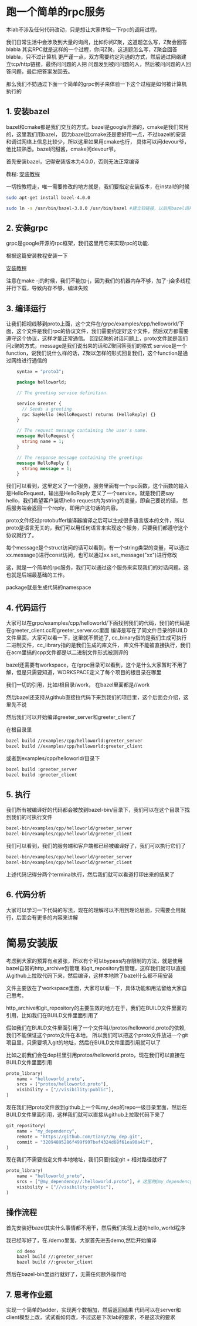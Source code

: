 # 跑一个简单的rpc服务

本lab不涉及任何代码改动，只是想让大家体验一下rpc的调用过程。

我们日常生活中会涉及到大量的询问，比如你问Z聚，这道题怎么写，Z聚会回答blabla
其实RPC就是这样的一个过程，你问Z聚，这道题怎么写，Z聚会回答blabla，只不过计算机
更严谨一点，双方需要约定沟通的方式，然后通过网络建立tcp/http链接，最终问问题的人把
问题发到被问问题的人，然后被问问题的人回答问题，最后把答案发回去。

那么我们不妨通过下面一个简单的grpc例子来体验一下这个过程是如何被计算机执行的

## 1. 安装bazel

bazel和cmake都是我们交互的方式，bazel是google开源的，cmake是我们常用的，这里我们用bazel，
因为bazel比cmake还是要好用一点，不过bazel的安装和调试网络上信息比较少，所以这里如果用cmake也行，
具体可以问devour爷，他比较熟悉。bazel问甜酱，cmake问devour爷。

首先安装bazel，记得安装版本为4.0.0，否则无法正常编译

教程: [安装教程](https://docs.bazel.build/versions/0.19.1/install-ubuntu.html)

一切按教程走，唯一需要修改的地方就是，我们要指定安装版本，在install的时候

```bash
sudo apt-get install bazel-4.0.0

sudo ln -s /usr/bin/bazel-3.0.0 /usr/bin/bazel #建立软链接，以后用bazel调用的就是4.0.0了
```

## 2. 安装grpc

grpc是google开源的rpc框架，我们这里用它来实现rpc的功能.

根据这篇安装教程安装一下

[安装教程](https://grpc.io/docs/languages/cpp/quickstart/)

注意在make -j的时候，我们不能加-j，因为我们的机器内存不够，加了-j会多线程并行下载，导致内存不够，编译失败

## 3. 编译运行

让我们把视线移到proto上面，这个文件在/grpc/examples/cpp/helloworld/下面，这个文件是我们rpc的协议文件，我们需要约定好这个文件，然后双方都需要遵守这个协议，这样才能正常通信。
回到Z聚的对话问题上，proto文件就是我们问z聚的方式，message是我们说出来的话和Z聚回答我们的格式
service是一个function，说我们说什么样的话，Z聚以怎样的形式回复我们，这个function是通过网络进行通信的
```proto
    syntax = "proto3";

    package helloworld;

    // The greeting service definition.

    service Greeter {
      // Sends a greeting
      rpc SayHello (HelloRequest) returns (HelloReply) {}
    }

    // The request message containing the user's name.
    message HelloRequest {
      string name = 1;
    }

    // The response message containing the greetings
    message HelloReply {
      string message = 1;
    }
```
我们可以看到，这里定义了一个服务，服务里面有一个rpc函数，这个函数的输入是HelloRequest，输出是HelloReply
定义了一个service，就是我们要say hello，我们希望客户装填hello request内为string的变量，即自己要说的话，
然后服务端会返回一个reply，即用户这句话的内容。

proto文件经过protobuffer编译器编译之后可以生成很多语言版本的文件，所以proto是语言无关的，我们可以用任何语言来实现这个服务，只要我们都遵守这个协议就行了。

每个message是个struct访问的话可以看到，有一个string类型的变量，可以通过xx.message()进行const访问，也可以通过xx.set_message("xx")进行修改

这，就是一个简单的rpc服务，我们可以通过这个服务来实现我们的对话问题。这也就是后端最基础的工作。

package就是生成代码的namespace

## 4. 代码运行

大家可以在grpc/examples/cpp/helloworld/下面找到我们的代码，我们的代码是在greeter_client.cc和greeter_server.cc里面
编译是写在了同文件目录的BUILD文件里面，大家可以看一下，这里就不赘述了, cc_binary指的是我们生成可执行二进制文件，cc_library指的是我们生成的库文件，
库文件不能被直接执行，我们在acm里搞的cpp文件都是以二进制文件形式被测评的

bazel还需要有workspace，在/grpc目录可以看到，这个是什么大家暂时不用了解，但是只需要知道，WORKSPACE定义了每个项目的根目录在哪里

我们一切的引用，比如/根目录/work， 在bazel里面都是//work

然后bazel还支持从github直接拉代码下来到我们的项目里，这个后面会介绍，这里先不说

然后我们可以开始编译greeter_server和greeter_client了

在根目录里

```bash
bazel build //examples/cpp/helloworld:greeter_server
bazel build //examples/cpp/helloworld:greeter_client
```

或者到examples/cpp/helloworld/目录下

```bash
bazel build :greeter_server
bazel build :greeter_client
```

## 5. 执行

我们所有被编译好的代码都会被放到bazel-bin/目录下，我们可以在这个目录下找到我们的可执行文件

```bash
bazel-bin/examples/cpp/helloworld/greeter_server
bazel-bin/examples/cpp/helloworld/greeter_client
```
我们可以看到，我们的服务端和客户端都已经被编译好了，我们可以执行它们了

```bash
bazel-bin/examples/cpp/helloworld/greeter_server
bazel-bin/examples/cpp/helloworld/greeter_client
```
上述代码记得分两个terminal执行，然后我们就可以看道打印出来的结果了

## 6. 代码分析
大家可以学习一下代码的写法，现在的理解可以不用到理论层面，只需要会用就行，后面会有更多的内容来讲解

# 简易安装版

考虑到大家的预算有点紧张，所以有个可以bypass内存限制的方法，就是使用bazel自带的http_archive包管理
和git_repository包管理，这样我们就可以直接从github上拉取代码下来，然后编译，这样本地除了bazel什么都不用安装

文件主要放在了workspace里面，大家可以看一下，具体功能和用法留给大家自己思考。

http_archive和git_repository的主要生效的地方在于，我们在BUILD文件里面的引用，比如我们在BUILD文件里面引用了

假如我们在BUILD文件里面引用了一个文件叫//protos/helloworld.proto的依赖, 我们不能保证这个proto文件在本地，
所以我们可以把这个proto文件放进一个git项目里，只需要填入git的地址，然后在BUILD文件里面引用就可以了

比如之前我们会在dep栏里引用protos/helloworld.proto，现在我们可以直接在BUILD文件里面引用

```python
proto_library(
    name = "helloworld_proto",
    srcs = ["protos/helloworld.proto"],
    visibility = ["//visibility:public"],
)
```

现在我们把proto文件放到github上一个叫my_dep的repo一级目录里面，然后在BUILD文件里面引用，这样我们就可以直接从github上拉取代码下来了

```python
git_repository(
    name = "my_dependency",
    remote = "https://github.com/tiany7/my_dep.git",
    commit = "32094895286f499f997bef4324d68f61ea90a41f",
)
```

现在我们不需要指定文件本地地址，我们只要指定git + 相对路径就好了

```python
proto_library(
    name = "helloworld_proto",
    srcs = ["@my_dependency//:helloworld.proto"], # 这里的@my_dependency就是git_repository里面的name
    visibility = ["//visibility:public"],
)
```

## 操作流程
首先安装好bazel其实什么事情都不用干，然后我们实现上述的hello_world程序

我已经写好了，在./demo里面，大家首先进去demo,然后开始编译
    
```bash
    cd demo
    bazel build //:greeter_server
    bazel build //:greeter_client
```

然后在bazel-bin里运行就好了，无需任何额外操作哈


## 7. 思考作业题
实现一个简单的adder，实现两个数相加，然后返回结果
代码可以在server和client模型上改，试试看如何改，不过这是下次lab的要求，不是这次的要求

